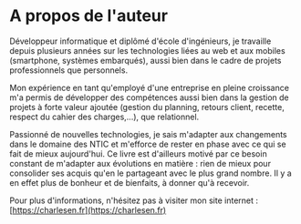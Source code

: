 # A propos de l'auteur



Développeur informatique et diplômé d'école d'ingénieurs, je travaille depuis plusieurs années sur les technologies liées au web et aux mobiles \(smartphone, systèmes embarqués\), aussi bien dans le cadre de projets professionnels que personnels.

Mon expérience en tant qu'employé d'une entreprise en pleine croissance m'a permis de développer des compétences aussi bien dans la gestion de projets à forte valeur ajoutée \(gestion du planning, retours client, recette, respect du cahier des charges,...\), que relationnel.

Passionné de nouvelles technologies, je sais m'adapter aux changements dans le domaine des NTIC et m'efforce de rester en phase avec ce qui se fait de mieux aujourd'hui. Ce livre est d'ailleurs motivé par ce besoin constant de m'adapter aux évolutions en matière : rien de mieux pour consolider ses acquis qu'en le partageant avec le plus grand nombre. Il y a en effet plus de bonheur et de bienfaits, à donner qu'à recevoir.



Pour plus d'informations, n'hésitez pas à visiter mon site internet : [https://charlesen.fr](https://charlesen.fr) 

